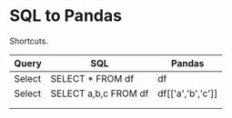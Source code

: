 # SQL to Pandas

Shortcuts.

| Query  	| SQL                  	| Pandas            	|
|--------	|----------------------	|-------------------	|
| Select 	| SELECT * FROM df     	| df                	|
| Select 	| SELECT a,b,c FROM df 	| df[['a','b','c']] 	|
|        	|                      	|                   	|
|        	|                      	|                   	|

